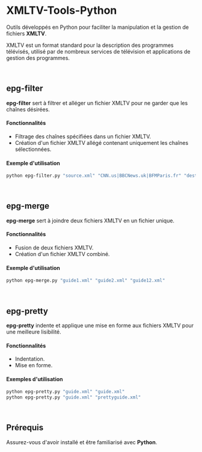 # XMLTV-Tools-Python
Outils développés en Python pour faciliter la manipulation et la gestion de fichiers **XMLTV**.

XMLTV est un format standard pour la description des programmes télévisés, utilisé par de nombreux services de télévision et applications de gestion des programmes.

&nbsp;&nbsp;&nbsp;&nbsp;


## epg-filter
**epg-filter** sert à filtrer et alléger un fichier XMLTV pour ne garder que les chaînes désirées.

#### Fonctionnalités
- Filtrage des chaînes spécifiées dans un fichier XMLTV.
- Création d'un fichier XMLTV allégé contenant uniquement les chaînes sélectionnées.

#### Exemple d'utilisation
```sh
python epg-filter.py "source.xml" "CNN.us|BBCNews.uk|BFMParis.fr" "destination.xml"
```
&nbsp;&nbsp;

## epg-merge
**epg-merge** sert à joindre deux fichiers XMLTV en un fichier unique.

#### Fonctionnalités
- Fusion de deux fichiers XMLTV.
- Création d'un fichier XMLTV combiné.


#### Exemple d'utilisation
```sh
python epg-merge.py "guide1.xml" "guide2.xml" "guide12.xml"
```
&nbsp;&nbsp;

## epg-pretty
**epg-pretty** indente et applique une mise en forme aux fichiers XMLTV pour une meilleure lisibilité.

#### Fonctionnalités
- Indentation.
- Mise en forme.


#### Exemples d'utilisation
```sh
python epg-pretty.py "guide.xml" "guide.xml"
python epg-pretty.py "guide.xml" "prettyguide.xml"
```
&nbsp;&nbsp;&nbsp;&nbsp;

## Prérequis
Assurez-vous d'avoir installé et être familiarisé avec **Python**.
